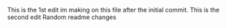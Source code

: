 This is the 1st edit im making on this file after the initial commit.
This is the second edit
Random readme changes
